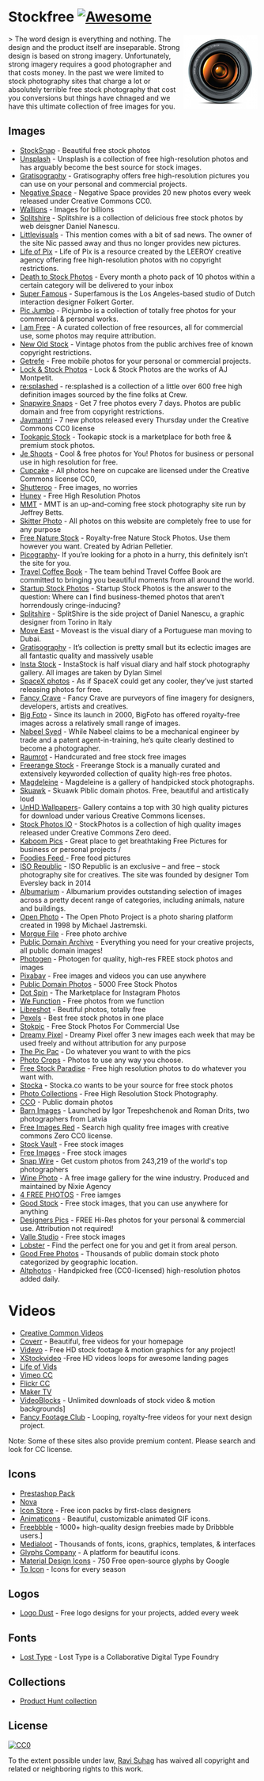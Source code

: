 # Stockfree [![Awesome](https://cdn.rawgit.com/sindresorhus/awesome/d7305f38d29fed78fa85652e3a63e154dd8e8829/media/badge.svg)](https://github.com/sindresorhus/awesome)
<img align="right" height="150" src="icon.jpg">
> The word design is everything and nothing. The design and the product itself are inseparable. Strong design is based on strong imagery. Unfortunately, strong imagery requires a good photographer and that costs money. In the past we were limited to stock photography sites that charge a lot or absolutely terrible free stock photography that cost you conversions but things have chnaged and we have this ultimate collection of free  images for you. 

## Images 
- [StockSnap](http://StockSnap.io) - Beautiful free stock photos
- [Unsplash](http://unsplash.com/) - Unsplash is a collection of free high-resolution photos and has arguably become the best source for stock images.
- [Gratisography](http://www.gratisography.com/) - Gratisography offers free high-resolution pictures you can use on your personal and commercial projects.
- [Negative Space](http://negativespace.co/) - Negative Space provides 20 new photos every week released under Creative Commons CC0. 
- [Wallions](http://wallions.com/) - Images for billions
- [Splitshire](http://splitshire.com/) - Splitshire is a collection of delicious free stock photos by web deisgner Daniel Nanescu. 
- [Littlevisuals](http://littlevisuals.co/) - This mention comes with a bit of sad news. The owner of the site Nic passed away and thus no longer provides new pictures.
- [Life of Pix](http://www.lifeofpix.com/) - Life of Pix is a resource created by the LEEROY creative agency offering free high-resolution photos with no copyright restrictions.
- [Death to Stock Photos](http://deathtothestockphoto.com/) - Every month a photo pack of 10 photos within a certain category will be delivered to your inbox
- [Super Famous](http://superfamous.com/) - Superfamous is the Los Angeles-based studio of Dutch interaction designer Folkert Gorter.
- [Pic Jumbo](http://picjumbo.com/) - Picjumbo is a collection of totally free photos for your commercial & personal works. 
- [I am Free](http://www.imcreator.com/free) - A curated collection of free resources, all for commercial use, some photos may require attribution.
- [New Old Stock](http://nos.twnsnd.co/) - Vintage photos from the public archives free of known copyright restrictions.
- [Getrefe](http://getrefe.tumblr.com/) - Free mobile photos for your personal or commercial projects.
- [Lock & Stock Photos](http://lockandstockphotos.com/) - Lock & Stock Photos are the works of AJ Montpetit. 
- [re:splashed](http://www.resplashed.com/) - re:splashed is a collection of a little over 600 free high definition images sourced by the fine folks at Crew.
- [Snapwire Snaps](http://snapwiresnaps.tumblr.com/) - Get 7 free photos every 7 days. Photos are public domain and free from copyright restrictions.
- [Jaymantri](http://jaymantri.com/) - 7 new photos released every Thursday under the Creative Commons CC0 license
- [Tookapic Stock](https://stock.tookapic.com/?filter=free) - Tookapic stock is a marketplace for both free & premium stock photos.
- [Je Shoots](http://jeshoots.com/) - Cool & free photos for You! Photos for business or personal use in high resolution for free.
- [Cupcake](http://cupcake.nilssonlee.se/) - All photos here on cupcake are licensed under the Creative Commons license CC0,
- [Shutteroo](http://shutteroo.com/) - Free images, no worries
- [Huney](http://huney.co/) - Free High Resolution Photos
- [MMT](http://mmt.li/) - MMT is an up-and-coming free stock photography site run by Jeffrey Betts. 
- [Skitter Photo](http://www.skitterphoto.com/) - All photos on this website are completely free to use for any purpose
- [Free Nature Stock](http://freenaturestock.com/) - Royalty-free Nature Stock Photos. Use them however you want. Created by Adrian Pelletier. 
- [Picography](http://picography.co/)- If you’re looking for a photo in a hurry, this definitely isn’t the site for you.
- [Travel Coffee Book](http://travelcoffeebook.com/) - The team behind Travel Coffee Book are committed to bringing you beautiful moments from all around the world. 
- [Startup Stock Photos](http://startupstockphotos.com/) - Startup Stock Photos is the answer to the question: Where can I find business-themed photos that aren’t horrendously cringe-inducing?
- [Splitshire](http://www.splitshire.com/) - SplitShire is the side project of Daniel Nanescu, a graphic designer from Torino in Italy
- [Move East](http://moveast.me/) - Moveast is the visual diary of a Portuguese man moving to Dubai.
- [Gratisography](http://gratisography.com/) - It’s collection is pretty small but its eclectic images are all fantastic quality and massively usable
- [Insta Stock](http://instastock.co/) - InstaStock is half visual diary and half stock photography gallery. All images are taken by Dylan Simel 
- [SpaceX photos](https://www.flickr.com/photos/spacexphotos/17127808431/) - As if SpaceX could get any cooler, they’ve just started releasing photos for free.
- [Fancy Crave](http://fancycrave.com/) - Fancy Crave are purveyors of fine imagery for designers, developers, artists and creatives. 
- [Big Foto](http://www.bigfoto.com/) - Since its launch in 2000, BigFoto has offered royalty-free images across a relatively small range of images. 
- [Nabeel Syed](http://nabeelsyed.com/) - While Nabeel claims to be a mechanical engineer by trade and a patent agent-in-training, he’s quite clearly destined to become a photographer. 
- [Raumrot](http://www.raumrot.com) - Handcurated and free stock free images
- [Freerange Stock](https://freerangestock.com/) - Freerange Stock is a manually curated and extensively keyworded collection of quality high-res free photos.
- [Magdeleine](http://magdeleine.co/) - Magdeleine is a gallery of handpicked stock photographs. 
- [Skuawk](http://skuawk.com/) - Skuawk Piblic domain photos. Free, beautiful and artistically loud
- [UnHD Wallpapers](http://www.uhdwallpapers.org/p/creative-commons-images.html)- Gallery contains a top with 30 high quality pictures for download under various Creative Commons licenses.
- [Stock Photos IO](http://stockphotos.io/) - StockPhotos is a collection of high quality images released under Creative Commons Zero deed. 
- [Kaboom Pics](http://kaboompics.com/) - Great place to get breathtaking Free Pictures for business or personal projects /
- [Foodies Feed ](http://foodiesfeed.com/) - Free food pictures
- [ISO Republic](http://isorepublic.com/) - ISO Republic is an exclusive – and free – stock photography site for creatives. The site was founded by designer Tom Eversley back in 2014
- [Albumarium](http://albumarium.com/) - Albumarium provides outstanding selection of images across a pretty decent range of categories, including animals, nature and buildings.
- [Open Photo](http://openphoto.net/) - The Open Photo Project is a photo sharing platform created in 1998 by Michael Jastremski. 
- [Morgue File](http://www.morguefile.com/) - Free photo archive
- [Public Domain Archive](http://publicdomainarchive.com/) - Everything you need for your creative projects, all public domain images!
- [Photogen](http://www.photogen.com/) - Photogen for quality, high-res FREE stock photos and images
- [Pixabay](http://pixabay.com/) - Free images and videos you can use anywhere
- [Public Domain Photos](http://www.public-domain-photos.com/) - 5000 Free Stock Photos
- [Dot Spin](http://www.dotspin.com/the-commons/) - The Marketplace for Instagram Photos
- [We Function](http://wefunction.com/category/free-photos/) - Free photos from we function
- [Libreshot](http://libreshot.com/) - Beutiful photos, totally free
- [Pexels](http://www.pexels.com/) - Best free stock photos in one place
- [Stokpic](http://www.stokpic.com/) - Free Stock Photos For Commercial Use
- [Dreamy Pixel](http://dreamypixel.com/gallery-of-free-photograhs-images/) - Dreamy Pixel offer 3 new images each week that may be used freely and without attribution for any purpose 
- [The Pic Pac](http://thepicpac.com/) - Do whatever you want to with the pics
- [Photo Crops](http://www.photocrops.com/) - Photos to use any way you choose.
- [Free Stock Paradise](http://www.freestockparadise.com/) - Free high resolution photos to do whatever you want with.
- [Stocka](http://www.stocka.co/) - Stocka.co wants to be your source for free stock photos
- [Photo Collections](http://photocollections.io/) - Free High Resolution Stock Photography.
- [CCO](http://cc0.photo) - Public domain photos 
- [Barn Images](http://barnimages.com/) - Launched by Igor Trepeshchenok and Roman Drits, two photographers from Latvia
- [Free Images Red](http://creativecommons.photos/) - Search high quality free images with creative commons Zero CC0 license.
- [Stock Vault](http://stockvault.net/) - Free stock images
- [Free Images](http://freeimages.com/) -  Free stock images
- [Snap Wire](https://www.snapwi.re/) - Get custom photos from 243,219 of the world's top photographers
- [Wine Photo](http://www.winephoto.co/) - A free image gallery for the wine industry. Produced and maintained by Nixie Agency
- [4 FREE PHOTOS](http://www.4freephotos.com/) - Free iamges
- [Good Stock](http://goodstock.photos/) - Free stock images, that you can use anywhere for anything
- [Designers Pics](http://www.designerspics.com/) - FREE Hi-Res photos for your personal & commercial use. Attribution not required!
- [Valle Studio](http://vallestudio.com/) - Free stock images
- [Lobster](http://lobster.media/marketplace) - Find the perfect one for you and get it from areal person.
- [Good Free Photos](https://www.goodfreephotos.com) - Thousands of public domain stock photo categorized by geographic location.
- [Altphotos](https://altphotos.com) - Handpicked free (CC0-licensed) high-resolution photos added daily.

# Videos 
- [Creative Common Videos](https://creativecommons.org/videos/)
- [Coverr](http://www.coverr.co/) - Beautiful, free videos for your homepage
- [Videvo](http://www.videvo.net/) - Free HD stock footage & motion graphics for any project!
- [XStockvideo](http://www.xstockvideo.com/) -Free HD videos loops for awesome landing pages
- [Life of Vids](http://www.lifeofvids.com/)
- [Vimeo CC](https://vimeo.com/creativecommons)
- [Flickr CC](https://www.flickr.com/creativecommons/by-2.0/)
- [Maker TV](http://www.maker.tv/)
- [VideoBlocks](https://www.videoblocks.com) - Unlimited downloads of stock video & motion backgrounds]
- [Fancy Footage Club](http://fancyfootage.club/) - Looping, royalty-free videos for your next design project.

Note: Some of these sites also provide premium content. Please search and look for CC license. 

## Icons 
- [Prestashop Pack](http://build.prestashop.com/icon-pack)
- [Nova](http://www.webalys.com/nova/)
- [Icon Store](https://iconstore.co) - Free icon packs by first-class designers
- [Animaticons](http://animaticons.co/) - Beautiful, customizable animated GIF icons.
- [Freebbble](http://freebbble.com/) - 1000+ high-quality design freebies made by Dribbble users.]
- [Medialoot](http://medialoot.com/) - Thousands of fonts, icons, graphics, templates, & interfaces
- [Glyphs Company](https://glyphs.co) - A platform for beautiful icons.
- [Material Design Icons](https://github.com/google/material-design-icons/releases/tag/1.0.0) - 750 Free open-source glyphs by Google
- [To Icon](http://www.toicon.com/) - Icons for every season

## Logos 
- [Logo Dust](http://logodust.com/) - Free logo designs for your projects, added every week

## Fonts
- [Lost Type](http://www.losttype.com/) - Lost Type is a Collaborative Digital Type Foundry

## Collections 
- [Product Hunt collection](http://www.producthunt.com/@brandonjgeo/collections/stockstuff)

## License

[![CC0](https://i.creativecommons.org/p/zero/1.0/88x31.png)](https://creativecommons.org/publicdomain/zero/1.0/)

To the extent possible under law, [Ravi Suhag](http://ravisuhag.com) has waived all copyright and related or neighboring rights to this work.


